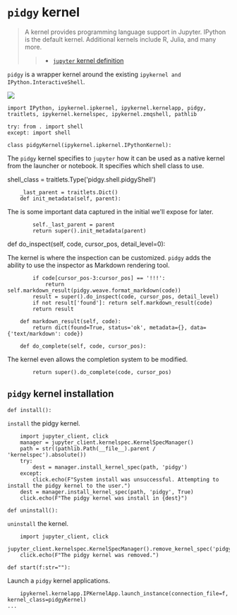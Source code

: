 # `pidgy` kernel

> A kernel provides programming language support in Jupyter. IPython is the default kernel. Additional kernels include R, Julia, and many more.
>
> > - [`jupyter` kernel definition](https://jupyter.readthedocs.io/en/latest/glossary.html#term-kernel)

`pidgy` is a wrapper kernel around the
existing `ipykernel and IPython.InteractiveShell`.

![](https://jupyter.readthedocs.io/en/latest/_images/other_kernels.png)

    import IPython, ipykernel.ipkernel, ipykernel.kernelapp, pidgy, traitlets, ipykernel.kernelspec, ipykernel.zmqshell, pathlib

    try: from . import shell
    except: import shell

    class pidgyKernel(ipykernel.ipkernel.IPythonKernel):

The `pidgy` kernel specifies to `jupyter` how it can be used as a native kernel from
the launcher or notebook. It specifies which shell class to use.

shell_class = traitlets.Type('pidgy.shell.pidgyShell')

        _last_parent = traitlets.Dict()
        def init_metadata(self, parent):

The is some important data captured in the initial we'll expose for later.

            self._last_parent = parent
            return super().init_metadata(parent)

def do_inspect(self, code, cursor_pos, detail_level=0):

The kernel is where the inspection can be customized. `pidgy` adds the ability to use
the inspector as Markdown rendering tool.

            if code[cursor_pos-3:cursor_pos] == '!!!':
                return self.markdown_result(pidgy.weave.format_markdown(code))
            result = super().do_inspect(code, cursor_pos, detail_level)
            if not result['found']: return self.markdown_result(code)
            return result

        def markdown_result(self, code):
            return dict(found=True, status='ok', metadata={}, data={'text/markdown': code})

        def do_complete(self, code, cursor_pos):

The kernel even allows the completion system to be modified.

            return super().do_complete(code, cursor_pos)

## `pidgy` kernel installation

    def install():

`install` the pidgy kernel.

        import jupyter_client, click
        manager = jupyter_client.kernelspec.KernelSpecManager()
        path = str((pathlib.Path(__file__).parent / 'kernelspec').absolute())
        try:
            dest = manager.install_kernel_spec(path, 'pidgy')
        except:
            click.echo(F"System install was unsuccessful. Attempting to install the pidgy kernel to the user.")
        dest = manager.install_kernel_spec(path, 'pidgy', True)
        click.echo(F"The pidgy kernel was install in {dest}")

<!---->

    def uninstall():

`uninstall` the kernel.

        import jupyter_client, click
        jupyter_client.kernelspec.KernelSpecManager().remove_kernel_spec('pidgy')
        click.echo(F"The pidgy kernel was removed.")

<!---->

    def start(f:str=""):

Launch a `pidgy` kernel applications.

        ipykernel.kernelapp.IPKernelApp.launch_instance(connection_file=f, kernel_class=pidgyKernel)
    ...
